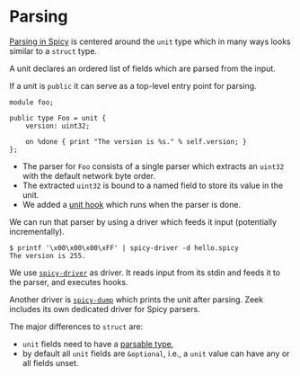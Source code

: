 # Parsing

[Parsing in
Spicy](https://docs.zeek.org/projects/spicy/en/latest/programming/parsing.html#)
is centered around the `unit` type which in many ways looks similar to a
`struct` type.

A unit declares an ordered list of fields which are parsed from the input.

If a unit is `public` it can serve as a top-level entry point for parsing.

```spicy
module foo;

public type Foo = unit {
    version: uint32;

    on %done { print "The version is %s." % self.version; }
};
```

- The parser for `Foo` consists of a single parser which extracts an `uint32`
  with the default network byte order.
- The extracted `uint32` is bound to a named field to store its value in the unit.
- We added a [unit
  hook](https://docs.zeek.org/projects/spicy/en/latest/programming/parsing.html#unit-hooks)
  which runs when the parser is done.

We can run that parser by using a driver which feeds it input (potentially incrementally).

```console
$ printf '\x00\x00\x00\xFF' | spicy-driver -d hello.spicy
The version is 255.
```

We use
[`spicy-driver`](https://docs.zeek.org/projects/spicy/en/latest/toolchain.html#spicy-driver)
as driver. It reads input from its stdin and feeds it to the parser, and
executes hooks.

Another driver is
[`spicy-dump`](https://docs.zeek.org/projects/spicy/en/latest/toolchain.html#spicy-dump)
which prints the unit after parsing. Zeek includes its own dedicated driver for
Spicy parsers.

The major differences to `struct` are:

- `unit` fields need to have a [parsable
  type](https://docs.zeek.org/projects/spicy/en/latest/programming/parsing.html#parsing-types),
- by default all `unit` fields are `&optional`, i.e., a `unit` value can have
  any or all fields unset.
